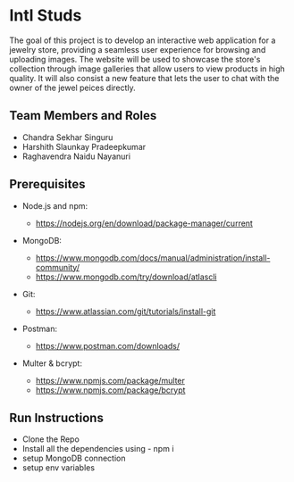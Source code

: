 # Intl Studs

The goal of this project is to develop an interactive web application for a jewelry store, providing a seamless user experience for browsing and uploading images. The website will be used to showcase the store's collection through image galleries that allow users to view products in high quality. It will also consist a new feature that lets the user to chat with the owner of the jewel peices directly.

## Team Members and Roles

* Chandra Sekhar Singuru
* Harshith Slaunkay Pradeepkumar
* Raghavendra Naidu Nayanuri

## Prerequisites

- Node.js and npm:
    - https://nodejs.org/en/download/package-manager/current

- MongoDB:
    - https://www.mongodb.com/docs/manual/administration/install-community/
    - https://www.mongodb.com/try/download/atlascli

- Git:
    - https://www.atlassian.com/git/tutorials/install-git

- Postman:
    - https://www.postman.com/downloads/

- Multer & bcrypt:
    - https://www.npmjs.com/package/multer
    - https://www.npmjs.com/package/bcrypt

## Run Instructions

- Clone the Repo
- Install all the dependencies using - npm i
- setup MongoDB connection
- setup env variables 
